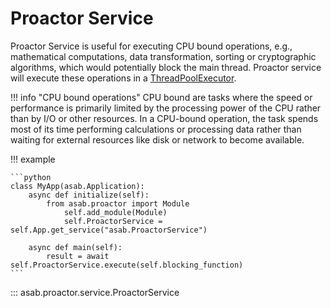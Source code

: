 # Proactor Service

Proactor Service is useful for executing CPU bound operations, e.g., mathematical computations, data transformation, sorting or cryptographic algorithms, which would potentially block the main thread. Proactor service will execute these operations in a [ThreadPoolExecutor](https://www.geeksforgeeks.org/how-to-use-threadpoolexecutor-in-python3/).

!!! info "CPU bound operations"
	CPU bound are tasks where the speed or performance is primarily limited by the processing power of the CPU rather than by I/O or other resources. In a CPU-bound operation, the task spends most of its time performing calculations or processing data rather than waiting for external resources like disk or network to become available.

!!! example

	```python
	class MyApp(asab.Application):
		async def initialize(self):
			from asab.proactor import Module
				self.add_module(Module)
				self.ProactorService = self.App.get_service("asab.ProactorService")
		
		async def main(self):
			result = await self.ProactorService.execute(self.blocking_function)
	```

::: asab.proactor.service.ProactorService

